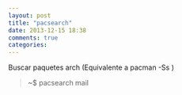 ```yaml
---
layout: post
title: "pacsearch"
date: 2013-12-15 18:38
comments: true
categories: 
---
```

Buscar paquetes arch (Equivalente a pacman -Ss )

>~$ pacsearch mail

